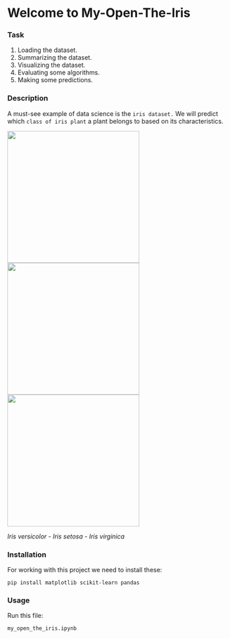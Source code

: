 # Welcome to My-Open-The-Iris

<h3>Task</h2>
<ol>
<li>Loading the dataset.</li>
<li>Summarizing the dataset.</li>
<li>Visualizing the dataset.</li>
<li>Evaluating some algorithms.</li>
<li>Making some predictions.</li>
</ol>


<h3>Description</h3>
<p>A must-see example of data science is the <code>iris dataset.</code> We will predict which <code>class of iris plant</code> a plant belongs to based on its characteristics.</p>
<img src="https://storage.googleapis.com/qwasar-public/track-ds/iris_dataset_class_1.jpg" width="300">
<img src="https://storage.googleapis.com/qwasar-public/track-ds/iris_dataset_class_2.jpg" width="300">
<img src="https://storage.googleapis.com/qwasar-public/track-ds/iris_dataset_class_3.jpg" width="300">
<p><em>Iris versicolor - Iris setosa - Iris virginica</em></p>

<h3>Installation</h3>
For working with this project we need to install these:

```pip install matplotlib scikit-learn pandas```

<h3>Usage</h3>
Run this file:  

`my_open_the_iris.ipynb`
